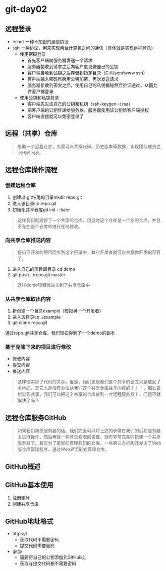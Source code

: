 # git-day02
## 远程登录
- telnet 一种不加密的通信协议
- ssh 一种协议，用来实现两台计算机之间的通信（具体就是实现远程登录）
    + 使用密码登录
        - 首先客户端向服务器发送一个请求
        - 服务器接收到请求之后向客户度发送自己的公钥
        - 客户端接收到公钥之后存储到指定目录（C:\Users\www\.ssh）
        - 客户端输入密码然后用公钥加密，再次发送请求
        - 服务器接收到密文之后，使用自己的私钥揭秘然后验证通过，从而允许客户端登录
    + 使用公钥和私钥登录
        - 客户端先生成自己的公钥和私钥（ssh-keygen -t rsa）
        - 把客户端的公钥传递给服务器，服务器使用该公钥给客户端授权
        - 客户端直接就可以免密登录了

## 远程（共享）仓库
> 借助一个远程仓库，大家可以共享代码、历史版本等数据，实现团队成员之间代码同步。

## 远程仓库操作流程 
### 创建远程仓库  
1. 创建以.git结尾的目录mkdir repo.git
2. 进入该目录cd repo.git
3. 初始化共享仓库git init --bare 

> 这样我们就建好了一个共享的仓库，但这时这个仓库是一个空的仓库，并且不允在这个仓库中进行任何修改。

### 向共享仓库推送内容
> 将自已开发的项目同步到这个目录中，其它开发者就可以共享你开发的项目了。

1. 进入自己的项目跟目录 cd demo
2. git push ../repo.git master

> 这样demo项目就进入到了共享仓库中

### 从共享仓库取出内容
1. 新创建一个目录example（模拟另一个开发者）
2. 进入该目录cd ./example
2. git clone repo.git

通过repo.git共享仓库，我们轻松得到了一个demo的副本

### 基于克隆下来的项目进行修改
- 修改内容
- 提交内容
- 推送内容

> 这样便实现了代码的共享，但是，我们发现我们这个共享的仓库只是放到了本地的，其它人是没有办法从我们这个共享仓库共享内容的！！！，那么要想实现共享，我们可以把这个共享的仓库放到一台远程服务器上，问题不就解决了吗？

## 远程仓库服务GitHub
> 如果我们熟悉服务器的话，我们完全可以将上述的步骤在我们的远程服务器上进行操作，然后再做一些登录权限的设置，就可非常完美的搭建一个共享服务器了。其实为了更好的管理我们的仓库，一些第三方机构开发出了Web版仓库管理程序，通过Web界面形式管理仓库。

## GitHub概述

## GitHub基本使用
1. 注册账号
2. 创建共享仓库

## GitHub地址格式
- https://
    + 获取代码不需要密码
    + 提交代码需要密码
- git@
    + 需要将自己的公钥添加到GitHub上
    + 获取与提交代码都不需要密码


